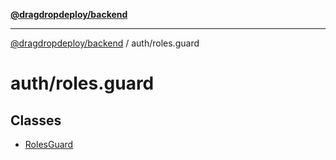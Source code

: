 [**@dragdropdeploy/backend**](../../README.md)

***

[@dragdropdeploy/backend](../../README.md) / auth/roles.guard

# auth/roles.guard

## Classes

- [RolesGuard](classes/RolesGuard.md)
